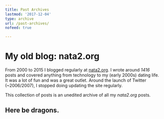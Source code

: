 ```yaml
---
title: Past Archives
lastmod: '2017-12-04'
type: archive
url: /past-archives/
nofeed: true

---
```



# My old blog: nata2.org

From 2000 to 2015 I blogged regularly at [nata2.org](https://web.archive.org/web/*/nata2.org). I wrote around *1416* posts and covered anything from technology to my (early 2000s) dating life. It was a lot of fun and was a great outlet. Around the launch of Twitter (~2006/2007), I stopped doing updating the site regularly.

This collection of posts is an unedited archive of all my *nata2.org* posts.

## **Here be dragons**.
